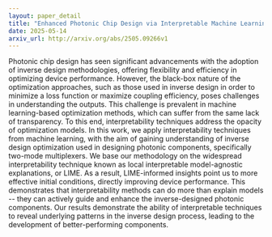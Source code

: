 ```yaml
---
layout: paper_detail
title: "Enhanced Photonic Chip Design via Interpretable Machine Learning Techniques"
date: 2025-05-14
arxiv_url: http://arxiv.org/abs/2505.09266v1
---
```


Photonic chip design has seen significant advancements with the adoption of inverse design methodologies, offering flexibility and efficiency in optimizing device performance. However, the black-box nature of the optimization approaches, such as those used in inverse design in order to minimize a loss function or maximize coupling efficiency, poses challenges in understanding the outputs. This challenge is prevalent in machine learning-based optimization methods, which can suffer from the same lack of transparency. To this end, interpretability techniques address the opacity of optimization models. In this work, we apply interpretability techniques from machine learning, with the aim of gaining understanding of inverse design optimization used in designing photonic components, specifically two-mode multiplexers. We base our methodology on the widespread interpretability technique known as local interpretable model-agnostic explanations, or LIME. As a result, LIME-informed insights point us to more effective initial conditions, directly improving device performance. This demonstrates that interpretability methods can do more than explain models -- they can actively guide and enhance the inverse-designed photonic components. Our results demonstrate the ability of interpretable techniques to reveal underlying patterns in the inverse design process, leading to the development of better-performing components.
